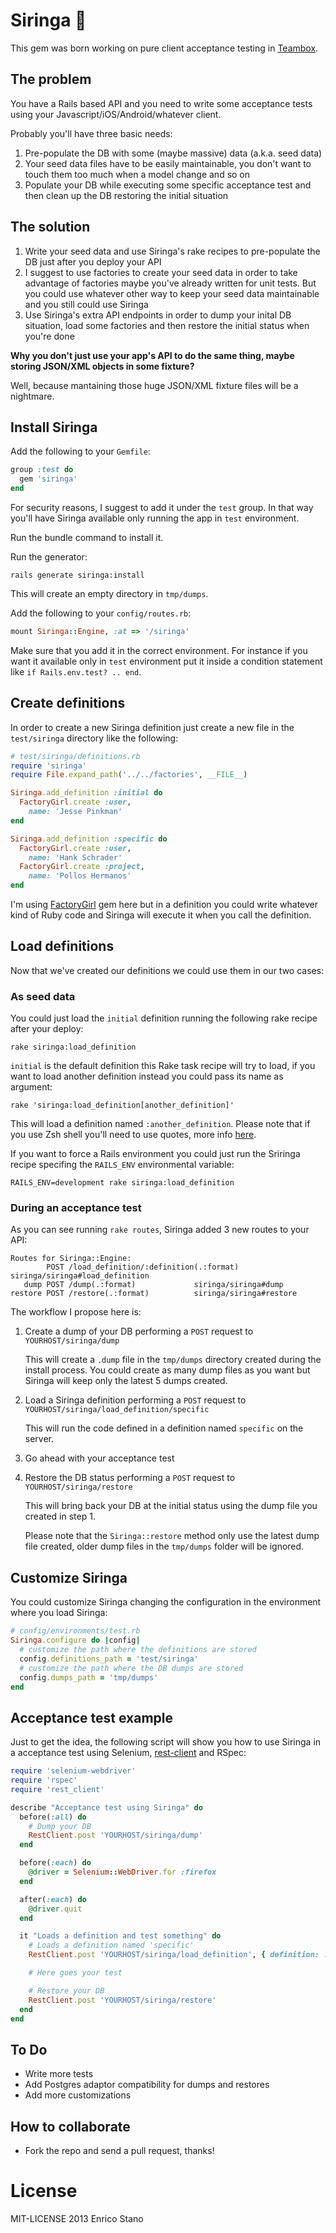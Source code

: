 # Siringa :syringe:
This gem was born working on pure client acceptance testing in [Teambox](http://www.teambox.com).
## The problem

You have a Rails based API and you need to write some acceptance tests using your Javascript/iOS/Android/whatever client.

Probably you'll have three basic needs:

1. Pre-populate the DB with some (maybe massive) data (a.k.a. seed data)
2. Your seed data files have to be easily maintainable, you don't want to touch them too much when a model change and so on
3. Populate your DB while executing some specific acceptance test and then clean up the DB restoring the initial situation

## The solution

1. Write your seed data and use Siringa's rake recipes to pre-populate the DB just after you deploy your API
2. I suggest to use factories to create your seed data in order to take advantage of factories maybe you've already written for unit tests. But you could use whatever other way to keep your seed data maintainable and you still could use Siringa
3. Use Siringa's extra API endpoints in order to dump your inital DB situation, load some factories and then restore the initial status when you're done

**Why you don't just use your app's API to do the same thing, maybe storing JSON/XML objects in some fixture?**

Well, because mantaining those huge JSON/XML fixture files will be a nightmare.

## Install Siringa

Add the following to your `Gemfile`:
```ruby
group :test do
  gem 'siringa'
end
```
For security reasons, I suggest to add it under the `test` group. In that way you'll have Siringa available only running the app in `test` environment.

Run the bundle command to install it.

Run the generator:
```console
rails generate siringa:install
```
This will create an empty directory in `tmp/dumps`.

Add the following to your `config/routes.rb`:
```ruby
mount Siringa::Engine, :at => '/siringa'
```
Make sure that you add it in the correct environment. For instance if you want it available only in `test` environment put it inside a condition statement like `if Rails.env.test? .. end`.
## Create definitions

In order to create a new Siringa definition just create a new file in the `test/siringa` directory like the following:

```ruby
# test/siringa/definitions.rb
require 'siringa'
require File.expand_path('../../factories', __FILE__)

Siringa.add_definition :initial do
  FactoryGirl.create :user,
    name: 'Jesse Pinkman'
end

Siringa.add_definition :specific do
  FactoryGirl.create :user,
    name: 'Hank Schrader'
  FactoryGirl.create :project,
    name: 'Pollos Hermanos'
end
```

I'm using [FactoryGirl](https://github.com/thoughtbot/factory_girl) gem here but in a definition you could write whatever kind of Ruby code and Siringa will execute it when you call the definition.

## Load definitions
Now that we've created our definitions we could use them in our two cases:
### As seed data
You could just load the `initial` definition running the following rake recipe after your deploy:
```console
rake siringa:load_definition
```
`initial` is the default definition this Rake task recipe will try to load, if you want to load another definition instead you could pass its name as argument:
```console
rake 'siringa:load_definition[another_definition]'
```
This will load a definition named `:another_definition`. Please note that if you use Zsh shell you'll need to use quotes, more info [here](http://robots.thoughtbot.com/post/18129303042/how-to-use-arguments-in-a-rake-task).

If you want to force a Rails environment you could just run the Sriringa recipe specifing the `RAILS_ENV` environmental variable:
```console
RAILS_ENV=development rake siringa:load_definition
```

### During an acceptance test
As you can see running `rake routes`, Siringa added 3 new routes to your API:
```console
Routes for Siringa::Engine:
        POST /load_definition/:definition(.:format) siringa/siringa#load_definition
   dump POST /dump(.:format)             siringa/siringa#dump
restore POST /restore(.:format)          siringa/siringa#restore
```

The workflow I propose here is:

1. Create a dump of your DB performing a `POST` request to `YOURHOST/siringa/dump`

   This will create a `.dump` file in the `tmp/dumps` directory created during the install process. You could create as many dump files as you want but Siringa will keep only the latest 5 dumps created.

2. Load a Siringa definition performing a `POST` request to `YOURHOST/siringa/load_definition/specific`

   This will run the code defined in a definition named `specific` on the server.

3. Go ahead with your acceptance test

4. Restore the DB status performing a `POST` request to `YOURHOST/siringa/restore`

   This will bring back your DB at the initial status using the dump file you created in step 1.

   Please note that the `Siringa::restore` method only use the latest dump file created, older dump files in the `tmp/dumps` folder will be ignored.

## Customize Siringa
You could customize Siringa changing the configuration in the environment where you load Siringa:
```ruby
# config/environments/test.rb
Siringa.configure do |config|
  # customize the path where the definitions are stored
  config.definitions_path = 'test/siringa'
  # customize the path where the DB dumps are stored
  config.dumps_path = 'tmp/dumps'
end
```
## Acceptance test example
Just to get the idea, the following script will show you how to use Siringa in a acceptance test using Selenium, [rest-client](https://github.com/rest-client/rest-client) and RSpec:
```ruby
require 'selenium-webdriver'
require 'rspec'
require 'rest_client'

describe "Acceptance test using Siringa" do
  before(:all) do
    # Dump your DB
    RestClient.post 'YOURHOST/siringa/dump'
  end

  before(:each) do
    @driver = Selenium::WebDriver.for :firefox
  end

  after(:each) do
    @driver.quit
  end

  it "Loads a definition and test something" do
    # Loads a definition named 'specific'
    RestClient.post 'YOURHOST/siringa/load_definition', { definition: :specific }

    # Here goes your test

    # Restore your DB
    RestClient.post 'YOURHOST/siringa/restore'
  end
end
```
## To Do
* Write more tests
* Add Postgres adaptor compatibility for dumps and restores
* Add more customizations

## How to collaborate
* Fork the repo and send a pull request, thanks!

# License
MIT-LICENSE 2013 Enrico Stano
